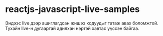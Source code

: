 # reactjs-javascript-live-samples
Эндээс live дээр ашиглагдсан жишээ кодуудыг татаж авах боломжтой. Тухайн live-н дугаартай адилхан нэртэй хавтас үүссэн байгаа. 
